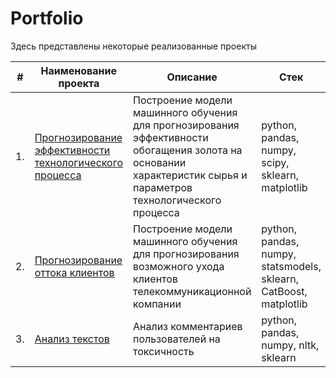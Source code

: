 # Portfolio

Здесь представлены некоторые реализованные проекты

| #    | Наименование проекта                | Описание                                                     | Стек                                                         |
| ---- | ------------------------------------------------------------ | ------------------------------------------------------------ | ------------------------------------------------------------ |
| 1.   | [Прогнозирование эффективности технологического процесса](https://github.com/LDV73/Portfolio/tree/main/Process%20efficiency%20prediction) | Построение модели машинного обучения для прогнозирования эффективности обогащения золота на основании характеристик сырья и параметров технологического процесса | python, pandas, numpy, scipy, sklearn, matplotlib       |
| 2.   | [Прогнозирование оттока клиентов](https://github.com/LDV73/Portfolio/tree/main/Customers%20outflow%20prediction) | Построение модели машинного обучения для прогнозирования возможного ухода клиентов телекоммуникационной компании | python, pandas, numpy, statsmodels, sklearn, CatBoost, matplotlib |
| 3.   | [Анализ текстов](https://github.com/aq2003/Portfolio/tree/main/Analyzing%20Texts) | Анализ комментариев пользователей на токсичность             | python, pandas, numpy, nltk, sklearn |
